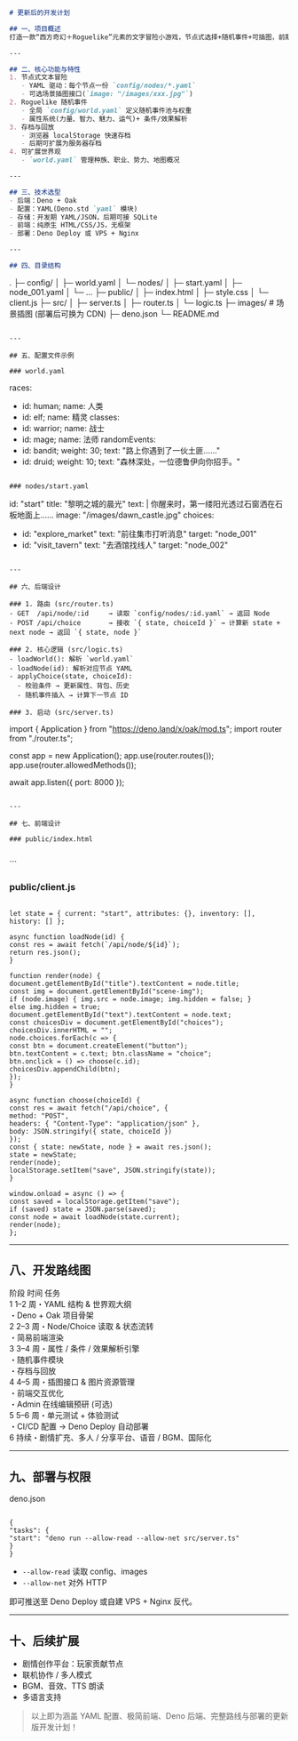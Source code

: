 ```markdown
# 更新后的开发计划

## 一、项目概述  
打造一款“西方奇幻＋Roguelike”元素的文字冒险小游戏，节点式选择+随机事件+可插图，前期本地开发，后期部署到 Deno(Deno Deploy / 自建 VPS)。

---

## 二、核心功能与特性  
1. 节点式文本冒险  
   - YAML 驱动：每个节点一份 `config/nodes/*.yaml`  
   - 可选场景插图接口(`image: "/images/xxx.jpg"`)  
2. Roguelike 随机事件  
   - 全局 `config/world.yaml` 定义随机事件池与权重  
   - 属性系统(力量、智力、魅力、运气)+ 条件/效果解析  
3. 存档与回放  
   - 浏览器 localStorage 快速存档  
   - 后期可扩展为服务器存档  
4. 可扩展世界观  
   - `world.yaml` 管理种族、职业、势力、地图概况  

---

## 三、技术选型  
- 后端：Deno + Oak  
- 配置：YAML(Deno.std `yaml` 模块)  
- 存储：开发期 YAML/JSON，后期可接 SQLite  
- 前端：纯原生 HTML/CSS/JS，无框架  
- 部署：Deno Deploy 或 VPS + Nginx  

---

## 四、目录结构  
```

.
├─ config/
│   ├─ world.yaml
│   └─ nodes/
│       ├─ start.yaml
│       ├─ node\_001.yaml
│       └─ …
├─ public/
│   ├─ index.html
│   ├─ style.css
│   └─ client.js
├─ src/
│   ├─ server.ts
│   ├─ router.ts
│   └─ logic.ts
├─ images/            # 场景插图 (部署后可换为 CDN)
├─ deno.json
└─ README.md

```

---

## 五、配置文件示例  

### world.yaml  
```

races:

- id: human; name: 人类
- id: elf;   name: 精灵
  classes:
- id: warrior; name: 战士
- id: mage;    name: 法师
  randomEvents:
- id: bandit; weight: 30; text: "路上你遇到了一伙土匪……"
- id: druid;  weight: 10; text: "森林深处，一位德鲁伊向你招手。"

```

### nodes/start.yaml  
```

id: "start"
title: "黎明之城的晨光"
text: |
你醒来时，第一缕阳光透过石窗洒在石板地面上……
image: "/images/dawn\_castle.jpg"
choices:

- id: "explore\_market"
  text: "前往集市打听消息"
  target: "node\_001"
- id: "visit\_tavern"
  text: "去酒馆找线人"
  target: "node\_002"

```

---

## 六、后端设计  

### 1. 路由 (src/router.ts)  
- GET  /api/node/:id     → 读取 `config/nodes/:id.yaml` → 返回 Node  
- POST /api/choice       → 接收 `{ state, choiceId }` → 计算新 state + next node → 返回 `{ state, node }`  

### 2. 核心逻辑 (src/logic.ts)  
- loadWorld(): 解析 `world.yaml`  
- loadNode(id): 解析对应节点 YAML  
- applyChoice(state, choiceId):  
  - 校验条件 → 更新属性、背包、历史  
  - 随机事件插入 → 计算下一节点 ID  

### 3. 启动 (src/server.ts)  
```

import { Application } from "<https://deno.land/x/oak/mod.ts>";
import router from "./router.ts";

const app = new Application();
app.use(router.routes());
app.use(router.allowedMethods());

await app.listen({ port: 8000 });

```

---

## 七、前端设计  

### public/index.html  
```

<!DOCTYPE html>

<html lang="zh">
<head>
  <meta charset="UTF-8" />
  <title>奇幻文本冒险</title>
  <link rel="stylesheet" href="style.css" />
</head>
<body>
  <div id="game">
    <h2 id="title"></h2>
    <img id="scene-img" hidden />
    <p id="text"></p>
    <div id="choices"></div>
  </div>
  <script src="client.js"></script>
</body>
</html>
```

### public/client.js

```

let state = { current: "start", attributes: {}, inventory: [], history: [] };

async function loadNode(id) {
const res = await fetch(`/api/node/${id}`);
return res.json();
}

function render(node) {
document.getElementById("title").textContent = node.title;
const img = document.getElementById("scene-img");
if (node.image) { img.src = node.image; img.hidden = false; }
else img.hidden = true;
document.getElementById("text").textContent = node.text;
const choicesDiv = document.getElementById("choices");
choicesDiv.innerHTML = "";
node.choices.forEach(c => {
const btn = document.createElement("button");
btn.textContent = c.text; btn.className = "choice";
btn.onclick = () => choose(c.id);
choicesDiv.appendChild(btn);
});
}

async function choose(choiceId) {
const res = await fetch("/api/choice", {
method: "POST",
headers: { "Content-Type": "application/json" },
body: JSON.stringify({ state, choiceId })
});
const { state: newState, node } = await res.json();
state = newState;
render(node);
localStorage.setItem("save", JSON.stringify(state));
}

window.onload = async () => {
const saved = localStorage.getItem("save");
if (saved) state = JSON.parse(saved);
const node = await loadNode(state.current);
render(node);
};

```

---

## 八、开发路线图

阶段  时间      任务\
1     1–2 周・YAML 结构 & 世界观大纲\
・Deno + Oak 项目骨架\
2     2–3 周・Node/Choice 读取 & 状态流转\
・简易前端渲染\
3     3–4 周・属性 / 条件 / 效果解析引擎\
・随机事件模块\
・存档与回放\
4     4–5 周・插图接口 & 图片资源管理\
・前端交互优化\
・Admin 在线编辑预研 (可选)\
5     5–6 周・单元测试 + 体验测试\
・CI/CD 配置 → Deno Deploy 自动部署\
6     持续・剧情扩充、多人 / 分享平台、语音 / BGM、国际化

---

## 九、部署与权限

deno.json

```

{
"tasks": {
"start": "deno run --allow-read --allow-net src/server.ts"
}
}

```

- `--allow-read` 读取 config、images
- `--allow-net` 对外 HTTP

即可推送至 Deno Deploy 或自建 VPS + Nginx 反代。

---

## 十、后续扩展

- 剧情创作平台：玩家贡献节点
- 联机协作 / 多人模式
- BGM、音效、TTS 朗读
- 多语言支持

> 以上即为涵盖 YAML 配置、极简前端、Deno 后端、完整路线与部署的更新版开发计划！

```
```
